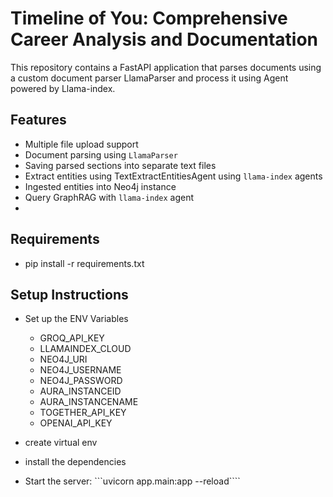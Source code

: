 # Timeline of You: Comprehensive Career Analysis and Documentation

This repository contains a FastAPI application that parses documents using a custom document parser LlamaParser and process it using Agent powered by Llama-index.

## Features
- Multiple file upload support
- Document parsing using `LlamaParser`
- Saving parsed sections into separate text files
- Extract entities using TextExtractEntitiesAgent using `llama-index` agents
- Ingested entities into Neo4j instance
- Query GraphRAG with `llama-index` agent
- 

## Requirements
- pip install -r requirements.txt

## Setup Instructions

- Set up the ENV Variables
   - GROQ_API_KEY
   - LLAMAINDEX_CLOUD
   - NEO4J_URI
   - NEO4J_USERNAME
   - NEO4J_PASSWORD
   - AURA_INSTANCEID
   - AURA_INSTANCENAME
   - TOGETHER_API_KEY
   - OPENAI_API_KEY


- create virtual env
- install the dependencies
- Start the server:
```uvicorn app.main:app --reload````
